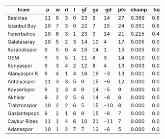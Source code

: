 |     team     | p  | w | d | l | gf | ga | gd  | pts | champ | top2  | top3  | top4  |  5-7  | bot4  | bot3  | bot2  |
|--------------|----|---|---|---|----|----|-----|-----|-------|-------|-------|-------|-------|-------|-------|-------|
| Besiktas     | 11 | 8 | 3 | 0 | 23 |  9 |  14 |  27 | 0.369 | 0.683 | 0.894 | 0.961 | 0.037 | 0.000 | 0.000 | 0.000|
| Istanbul Buy | 10 | 7 | 3 | 0 | 22 |  7 |  15 |  24 | 0.391 | 0.698 | 0.901 | 0.968 | 0.031 | 0.000 | 0.000 | 0.000|
| Fenerbahce   | 10 | 6 | 3 | 1 | 23 |  9 |  14 |  21 | 0.215 | 0.495 | 0.801 | 0.917 | 0.078 | 0.000 | 0.000 | 0.000|
| Galatasaray  | 10 | 5 | 2 | 3 | 14 | 10 |   4 |  17 | 0.005 | 0.030 | 0.099 | 0.283 | 0.494 | 0.000 | 0.000 | 0.000|
| Karabükspor  |  9 | 5 | 0 | 4 | 15 | 14 |   1 |  15 | 0.005 | 0.023 | 0.075 | 0.224 | 0.495 | 0.002 | 0.000 | 0.000|
| OSM          |  9 | 3 | 5 | 1 | 11 |  8 |   3 |  14 | 0.010 | 0.044 | 0.134 | 0.333 | 0.488 | 0.000 | 0.000 | 0.000|
| Konyaspor    |  9 | 3 | 4 | 2 | 12 |  8 |   4 |  13 | 0.003 | 0.019 | 0.058 | 0.183 | 0.487 | 0.001 | 0.000 | 0.000|
| Alanyaspor K |  9 | 4 | 1 | 4 | 16 | 19 |  -3 |  13 | 0.001 | 0.007 | 0.031 | 0.095 | 0.386 | 0.007 | 0.000 | 0.000|
| Antalyaspor  | 11 | 3 | 3 | 5 |  9 | 15 |  -6 |  12 | 0.000 | 0.001 | 0.002 | 0.011 | 0.127 | 0.045 | 0.000 | 0.000|
| Kayserispor  |  9 | 2 | 3 | 4 |  9 | 14 |  -5 |   9 | 0.000 | 0.001 | 0.003 | 0.014 | 0.137 | 0.052 | 0.000 | 0.000|
| Akhisar      |  9 | 2 | 2 | 5 |  6 | 14 |  -8 |   8 | 0.000 | 0.000 | 0.001 | 0.007 | 0.088 | 0.086 | 0.000 | 0.000|
| Trabzonspor  | 10 | 2 | 2 | 6 |  5 | 15 | -10 |   8 | 0.000 | 0.000 | 0.000 | 0.001 | 0.033 | 0.185 | 0.000 | 0.000|
| Gaziantepspo |  9 | 2 | 1 | 6 |  9 | 15 |  -6 |   7 | 0.000 | 0.000 | 0.001 | 0.006 | 0.080 | 0.097 | 0.000 | 0.000|
| Caykur Rizes | 11 | 1 | 4 | 6 | 10 | 21 | -11 |   7 | 0.000 | 0.000 | 0.000 | 0.001 | 0.018 | 0.273 | 0.000 | 0.000|
| Adanaspor    | 10 | 1 | 2 | 7 |  7 | 13 |  -6 |   5 | 0.000 | 0.000 | 0.000 | 0.001 | 0.020 | 0.253 | 0.000 | 0.000|
